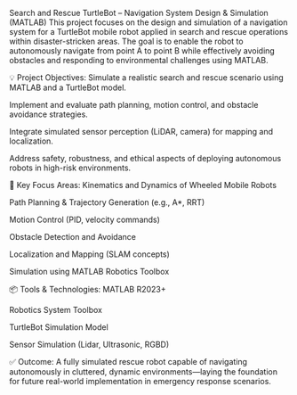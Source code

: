 Search and Rescue TurtleBot – Navigation System Design & Simulation (MATLAB)
This project focuses on the design and simulation of a navigation system for a TurtleBot mobile robot applied in search and rescue operations within disaster-stricken areas. The goal is to enable the robot to autonomously navigate from point A to point B while effectively avoiding obstacles and responding to environmental challenges using MATLAB.

💡 Project Objectives:
Simulate a realistic search and rescue scenario using MATLAB and a TurtleBot model.

Implement and evaluate path planning, motion control, and obstacle avoidance strategies.

Integrate simulated sensor perception (LiDAR, camera) for mapping and localization.

Address safety, robustness, and ethical aspects of deploying autonomous robots in high-risk environments.

🔧 Key Focus Areas:
Kinematics and Dynamics of Wheeled Mobile Robots

Path Planning & Trajectory Generation (e.g., A*, RRT)

Motion Control (PID, velocity commands)

Obstacle Detection and Avoidance

Localization and Mapping (SLAM concepts)

Simulation using MATLAB Robotics Toolbox

📦 Tools & Technologies:
MATLAB R2023+

Robotics System Toolbox

TurtleBot Simulation Model

Sensor Simulation (Lidar, Ultrasonic, RGBD)

✅ Outcome:
A fully simulated rescue robot capable of navigating autonomously in cluttered, dynamic environments—laying the foundation for future real-world implementation in emergency response scenarios.
